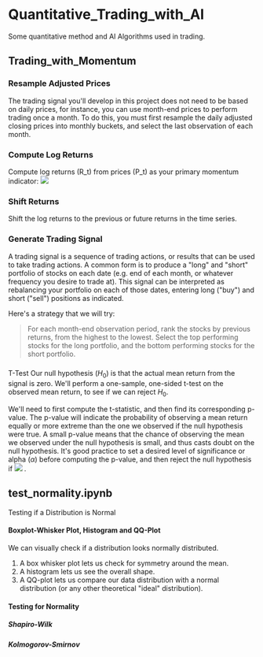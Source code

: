 # Quantitative_Trading_with_AI
Some quantitative method and AI Algorithms used in trading.

## Trading_with_Momentum
### Resample Adjusted Prices
The trading signal you'll develop in this project does not need to be based on daily prices, for instance, you can use month-end prices to perform trading once a month. To do this, you must first resample the daily adjusted closing prices into monthly buckets, and select the last observation of each month.
### Compute Log Returns
Compute log returns (R_t) from prices (P_t) as your primary momentum indicator:
<img src="https://render.githubusercontent.com/render/math?math=R_t = log_e(P_t) - log_e(P_{t-1})">
### Shift Returns
Shift the log returns to the previous or future returns in the time series.
### Generate Trading Signal
A trading signal is a sequence of trading actions, or results that can be used to take trading actions. A common form is to produce a "long" and "short" portfolio of stocks on each date (e.g. end of each month, or whatever frequency you desire to trade at). This signal can be interpreted as rebalancing your portfolio on each of those dates, entering long ("buy") and short ("sell") positions as indicated.

Here's a strategy that we will try:

> For each month-end observation period, rank the stocks by previous returns, from the highest to the lowest. Select the top performing stocks for the long portfolio, and the bottom performing stocks for the short portfolio.
###
T-Test
Our null hypothesis ($H_0$) is that the actual mean return from the signal is zero. We'll perform a one-sample, one-sided t-test on the observed mean return, to see if we can reject $H_0$.

We'll need to first compute the t-statistic, and then find its corresponding p-value. The p-value will indicate the probability of observing a mean return equally or more extreme than the one we observed if the null hypothesis were true. A small p-value means that the chance of observing the mean we observed under the null hypothesis is small, and thus casts doubt on the null hypothesis. It's good practice to set a desired level of significance or alpha ($\alpha$) before computing the p-value, and then reject the null hypothesis if <img src="https://render.githubusercontent.com/render/math?math=p &lt; \alpha"> .
## test_normality.ipynb ##

Testing if a Distribution is Normal

#### Boxplot-Whisker Plot, Histogram and QQ-Plot ####

We can visually check if a distribution looks normally distributed. 
1. A box whisker plot lets us check for symmetry around the mean. 
2. A histogram lets us see the overall shape. 
3. A QQ-plot lets us compare our data distribution with a normal distribution (or any other theoretical "ideal" distribution).

#### Testing for Normality ####

##### Shapiro-Wilk #####

##### Kolmogorov-Smirnov #####

